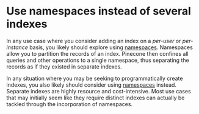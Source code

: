 # Use namespaces instead of several indexes

In any use case where you consider adding an index on a *per-user* or *per-instance* basis, you likely should explore using [namespaces](/guides/index-data/indexing-overview#namespaces). Namespaces allow you to partition the records of an index. Pinecone then confines all queries and other operations to a single namespace, thus separating the records as if they existed in separate indexes.

In any situation where you may be seeking to programmatically create indexes, you also likely should consider using [namespaces](/guides/index-data/indexing-overview#namespaces) instead. Separate indexes are highly resource and cost-intensive. Most use cases that may initially seem like they require distinct indexes can actually be tackled through the incorporation of namespaces.
